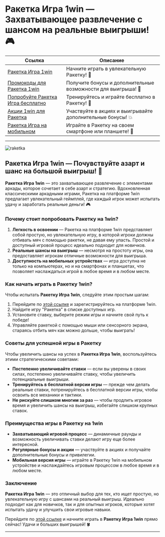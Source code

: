 # Ракетка Игра 1win — Захватывающее развлечение с шансом на реальные выигрыши! 🎮

| **Ссылка**                                | **Описание**             |
|-------------------------------------------|--------------------------|
| [Ракетка Игра 1win](https://1wsrbi.win/casino/list?open=register&sub1=gh) | Начните играть в увлекательную Ракетку! 🏓 |
| [Промокоды для Ракетка 1win](https://1wsrbi.win/casino/list?open=register&sub1=gh) | Получите бонусы и дополнительные возможности для выигрыша! 🎁 |
| [Попробуйте Ракетка Игра бесплатно](https://1wsrbi.win/casino/list?open=register&sub1=gh) | Тренируйтесь и играйте бесплатно в Ракетку! 🎯 |
| [Акции 1win для Ракетка](https://1wsrbi.win/casino/list?open=register&sub1=gh) | Участвуйте в акциях и выигрывайте дополнительные бонусы! 💥 |
| [Ракетка Игра на мобильном](https://1wsrbi.win/casino/list?open=register&sub1=gh) | Играйте в Ракетку на своем смартфоне или планшете! 📱 |

---

![raketka](https://i.imgur.com/zCgNrqx.jpeg)

## Ракетка Игра 1win — Почувствуйте азарт и шанс на большой выигрыш! 🏓

**Ракетка Игра 1win** — это захватывающее развлечение с элементами аркады, которое сочетает в себе азарт и стратегию. Вдохновленная классическими аркадными играми, Ракетка на платформе 1win предлагает увлекательный геймплей, где каждый игрок может испытать удачу и заработать реальные деньги! 🎮

### Почему стоит попробовать Ракетку на 1win?

1. **Легкость в освоении** — Ракетка на платформе 1win представляет собой простую, но увлекательную игру, в которой игроки должны отбивать мяч с помощью ракетки, не давая ему упасть. Простой и доступный игровой процесс идеально подходит для новичков.
2. **Реальные шансы на выигрыш** — несмотря на простоту игры, она предоставляет игрокам отличные возможности для выигрыша. 
3. **Доступность на мобильных устройствах** — игра доступна не только на компьютерах, но и на смартфонах и планшетах, что позволяет наслаждаться игрой в любое время и в любом месте.

### Как начать играть в Ракетку 1win?

Чтобы испытать **Ракетку Игра 1win**, следуйте этим простым шагам:

1. Перейдите по [этой ссылке](https://1wsrbi.win/casino/list?open=register&sub1=gh) и зарегистрируйтесь на платформе 1win.
2. Найдите игру "Ракетка" в списке доступных игр.
3. Установите ставку, выберите режим игры и начните свой путь к победе!
4. Управляйте ракеткой с помощью мыши или сенсорного экрана, стараясь отбить мяч как можно дольше, чтобы выиграть!

### Советы для успешной игры в Ракетку

Чтобы увеличить шансы на успех в **Ракетка Игра 1win**, воспользуйтесь этими стратегическими советами:

- **Постепенно увеличивайте ставки** — если вы уверены в своих силах, постепенно увеличивайте ставку, чтобы увеличить потенциальные выигрыши.
- **Тренируйтесь в бесплатной версии игры** — прежде чем делать реальные ставки, потренируйтесь в бесплатной версии игры, чтобы освоить все механики и тактики.
- **Не рискуйте слишком многим за раз** — чтобы продлить игровое время и увеличить шансы на выигрыш, избегайте слишком крупных ставок.

### Преимущества игры в Ракетку на 1win

- **Захватывающий игровой процесс** — динамичные раунды и возможность увеличивать ставки делают игру еще более интересной.
- **Регулярные бонусы и акции** — участвуйте в акциях и получайте дополнительные бонусы и привилегии.
- **Мобильная версия игры** — играйте в Ракетку 1win на мобильном устройстве и наслаждайтесь игровым процессом в любое время и в любом месте.

### Заключение

**Ракетка Игра 1win** — это отличный выбор для тех, кто ищет простую, но увлекательную игру с шансами на реальный выигрыш. Идеально подходит как для новичков, так и для опытных игроков, которые хотят испытать удачу и улучшить свои игровые навыки. 

Перейдите по [этой ссылке](https://1wsrbi.win/casino/list?open=register&sub1=gh) и начните играть в **Ракетку Игра 1win** прямо сейчас! Удачи и больших выигрышей! 🍀

---
